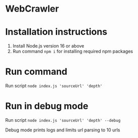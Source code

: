# WebCrawler

# Installation instructions

1. Install Node.js version 16 or above
2. Run command `npm i` for installing required npm packages

# Run command

Run script `node index.js 'sourceUrl' 'depth'`

# Run in debug mode

Run script `node index.js 'sourceUrl' 'depth' --debug`

Debug mode prints logs and limits url parsing to 10 urls
